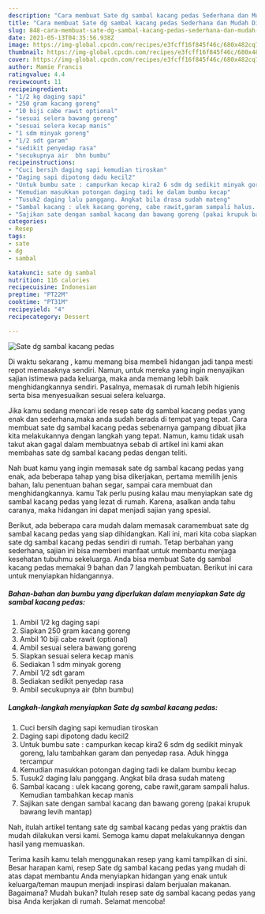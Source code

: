 ```yaml
---
description: "Cara membuat Sate dg sambal kacang pedas Sederhana dan Mudah Dibuat"
title: "Cara membuat Sate dg sambal kacang pedas Sederhana dan Mudah Dibuat"
slug: 848-cara-membuat-sate-dg-sambal-kacang-pedas-sederhana-dan-mudah-dibuat
date: 2021-05-13T04:35:56.938Z
image: https://img-global.cpcdn.com/recipes/e3fcff16f845f46c/680x482cq70/sate-dg-sambal-kacang-pedas-foto-resep-utama.jpg
thumbnail: https://img-global.cpcdn.com/recipes/e3fcff16f845f46c/680x482cq70/sate-dg-sambal-kacang-pedas-foto-resep-utama.jpg
cover: https://img-global.cpcdn.com/recipes/e3fcff16f845f46c/680x482cq70/sate-dg-sambal-kacang-pedas-foto-resep-utama.jpg
author: Mamie Francis
ratingvalue: 4.4
reviewcount: 11
recipeingredient:
- "1/2 kg daging sapi"
- "250 gram kacang goreng"
- "10 biji cabe rawit optional"
- "sesuai selera bawang goreng"
- "sesuai selera kecap manis"
- "1 sdm minyak goreng"
- "1/2 sdt garam"
- "sedikit penyedap rasa"
- "secukupnya air  bhn bumbu"
recipeinstructions:
- "Cuci bersih daging sapi kemudian tiroskan"
- "Daging sapi dipotong dadu kecil2"
- "Untuk bumbu sate : campurkan kecap kira2 6 sdm dg sedikit minyak goreng, lalu tambahkan garam dan penyedap rasa. Aduk hingga tercampur"
- "Kemudian masukkan potongan daging tadi ke dalam bumbu kecap"
- "Tusuk2 daging lalu panggang. Angkat bila drasa sudah mateng"
- "Sambal kacang : ulek kacang goreng, cabe rawit,garam sampali halus. Kemudian tambahkan kecap manis"
- "Sajikan sate dengan sambal kacang dan bawang goreng (pakai krupuk bawang levih mantap)"
categories:
- Resep
tags:
- sate
- dg
- sambal

katakunci: sate dg sambal 
nutrition: 116 calories
recipecuisine: Indonesian
preptime: "PT22M"
cooktime: "PT31M"
recipeyield: "4"
recipecategory: Dessert

---
```



![Sate dg sambal kacang pedas](https://img-global.cpcdn.com/recipes/e3fcff16f845f46c/680x482cq70/sate-dg-sambal-kacang-pedas-foto-resep-utama.jpg)

Di waktu  sekarang , kamu memang bisa membeli hidangan jadi tanpa mesti repot memasaknya sendiri. Namun, untuk mereka yang ingin menyajikan sajian istimewa pada keluarga, maka anda memang lebih baik menghidangkannya sendiri. Pasalnya, memasak di rumah lebih higienis serta bisa menyesuaikan sesuai selera keluarga.

Jika kamu sedang mencari ide resep sate dg sambal kacang pedas yang enak dan sederhana,maka anda sudah berada di tempat yang tepat. Cara membuat sate dg sambal kacang pedas  sebenarnya gampang dibuat jika kita melakukannya dengan langkah yang tepat. Namun, kamu tidak usah takut akan gagal dalam membuatnya 
sebab di artikel ini kami akan membahas sate dg sambal kacang pedas dengan teliti.  



Nah buat kamu yang ingin memasak sate dg sambal kacang pedas yang enak, ada beberapa tahap yang bisa dikerjakan, pertama memilih jenis bahan, lalu penentuan bahan segar, sampai cara membuat dan menghidangkannya. kamu Tak perlu pusing kalau mau menyiapkan sate dg sambal kacang pedas yang lezat di rumah. Karena, asalkan anda  tahu caranya, maka hidangan ini dapat menjadi sajian yang spesial.

Berikut, ada beberapa cara mudah dalam memasak caramembuat sate dg sambal kacang pedas yang siap dihidangkan. Kali ini, mari kita coba siapkan sate dg sambal kacang pedas sendiri di rumah. Tetap berbahan yang sederhana, sajian ini bisa memberi manfaat untuk membantu menjaga kesehatan tubuhmu sekeluarga. Anda bisa membuat Sate dg sambal kacang pedas memakai 9 bahan dan 7 langkah pembuatan. Berikut ini cara untuk menyiapkan hidangannya.

<!--inarticleads1-->

##### Bahan-bahan dan bumbu yang diperlukan dalam menyiapkan Sate dg sambal kacang pedas:

1. Ambil 1/2 kg daging sapi
1. Siapkan 250 gram kacang goreng
1. Ambil 10 biji cabe rawit (optional)
1. Ambil sesuai selera bawang goreng
1. Siapkan sesuai selera kecap manis
1. Sediakan 1 sdm minyak goreng
1. Ambil 1/2 sdt garam
1. Sediakan sedikit penyedap rasa
1. Ambil secukupnya air  (bhn bumbu)




<!--inarticleads2-->

##### Langkah-langkah menyiapkan Sate dg sambal kacang pedas:

1. Cuci bersih daging sapi kemudian tiroskan
1. Daging sapi dipotong dadu kecil2
1. Untuk bumbu sate : campurkan kecap kira2 6 sdm dg sedikit minyak goreng, lalu tambahkan garam dan penyedap rasa. Aduk hingga tercampur
1. Kemudian masukkan potongan daging tadi ke dalam bumbu kecap
1. Tusuk2 daging lalu panggang. Angkat bila drasa sudah mateng
1. Sambal kacang : ulek kacang goreng, cabe rawit,garam sampali halus. Kemudian tambahkan kecap manis
1. Sajikan sate dengan sambal kacang dan bawang goreng (pakai krupuk bawang levih mantap)




Nah, itulah artikel tentang  sate dg sambal kacang pedas  yang praktis dan mudah dilakukan versi kami. Semoga kamu dapat melakukannya dengan hasil yang memuaskan. 

Terima kasih kamu telah menggunakan resep yang kami tampilkan di sini. Besar harapan kami, resep  Sate dg sambal kacang pedas yang mudah di atas dapat membantu Anda menyiapkan hidangan yang enak untuk keluarga/teman maupun menjadi inspirasi dalam berjualan makanan. Bagaimana? Mudah bukan? Itulah resep sate dg sambal kacang pedas yang bisa Anda kerjakan di rumah. Selamat mencoba!

